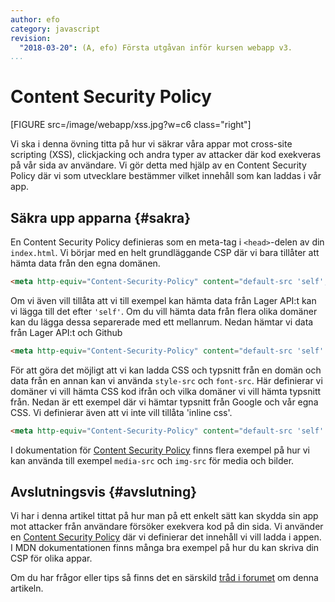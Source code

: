 ```yaml
---
author: efo
category: javascript
revision:
  "2018-03-20": (A, efo) Första utgåvan inför kursen webapp v3.
...
```

Content Security Policy
==================================
[FIGURE src=/image/webapp/xss.jpg?w=c6 class="right"]

Vi ska i denna övning titta på hur vi säkrar våra appar mot cross-site scripting (XSS), clickjacking och andra typer av attacker där kod exekveras på vår sida av användare. Vi gör detta med hjälp av en Content Security Policy där vi som utvecklare bestämmer vilket innehåll som kan laddas i vår app.



<!--more-->



Säkra upp apparna {#sakra}
--------------------------------------
En Content Security Policy definieras som en meta-tag i `<head>`-delen av din `index.html`. Vi börjar med en helt grundläggande CSP där vi bara tillåter att hämta data från den egna domänen.

```html
<meta http-equiv="Content-Security-Policy" content="default-src 'self';">
```

Om vi även vill tillåta att vi till exempel kan hämta data från Lager API:t kan vi lägga till det efter `'self'`. Om du vill hämta data från flera olika domäner kan du lägga dessa separerade med ett mellanrum. Nedan hämtar vi data från Lager API:t och Github

```html
<meta http-equiv="Content-Security-Policy" content="default-src 'self' https://lager.emilfolino.se https://api.github.com;">
```

För att göra det möjligt att vi kan ladda CSS och typsnitt från en domän och data från en annan kan vi använda `style-src` och `font-src`. Här definierar vi domäner vi vill hämta CSS kod ifrån och vilka domäner vi vill hämta typsnitt från. Nedan är ett exempel där vi hämtar typsnitt från Google och vår egna CSS. Vi definierar även att vi inte vill tillåta 'inline css'.

```html
<meta http-equiv="Content-Security-Policy" content="default-src 'self' https://lager.emilfolino.se; style-src 'self' https://fonts.googleapis.com 'unsafe-inline'; font-src https://fonts.gstatic.com;">
```

I dokumentation för [Content Security Policy](https://developer.mozilla.org/en-US/docs/Web/HTTP/CSP) finns flera exempel på hur vi kan använda till exempel `media-src` och `img-src` för media och bilder.



Avslutningsvis {#avslutning}
--------------------------------------
Vi har i denna artikel tittat på hur man på ett enkelt sätt kan skydda sin app mot attacker från användare försöker exekvera kod på din sida. Vi använder en [Content Security Policy](https://developer.mozilla.org/en-US/docs/Web/HTTP/CSP) där vi definierar det innehåll vi vill ladda i appen. I MDN dokumentationen finns många bra exempel på hur du kan skriva din CSP för olika appar.

Om du har frågor eller tips så finns det en särskild [tråd i forumet](t/7372) om denna artikeln.
